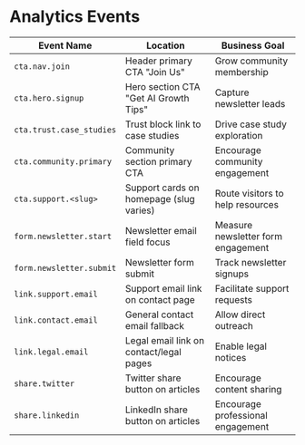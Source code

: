 # Analytics Events

Event Name | Location | Business Goal
--- | --- | ---
`cta.nav.join` | Header primary CTA "Join Us" | Grow community membership
`cta.hero.signup` | Hero section CTA "Get AI Growth Tips" | Capture newsletter leads
`cta.trust.case_studies` | Trust block link to case studies | Drive case study exploration
`cta.community.primary` | Community section primary CTA | Encourage community engagement
`cta.support.<slug>` | Support cards on homepage (slug varies) | Route visitors to help resources
`form.newsletter.start` | Newsletter email field focus | Measure newsletter form engagement
`form.newsletter.submit` | Newsletter form submit | Track newsletter signups
`link.support.email` | Support email link on contact page | Facilitate support requests
`link.contact.email` | General contact email fallback | Allow direct outreach
`link.legal.email` | Legal email link on contact/legal pages | Enable legal notices
`share.twitter` | Twitter share button on articles | Encourage content sharing
`share.linkedin` | LinkedIn share button on articles | Encourage professional engagement
